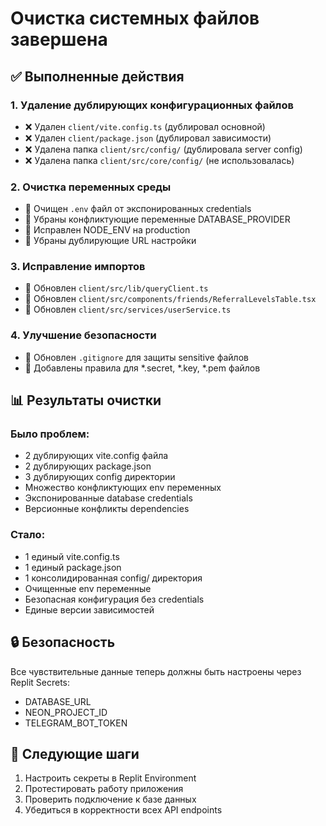 # Очистка системных файлов завершена

## ✅ Выполненные действия

### 1. Удаление дублирующих конфигурационных файлов
- ❌ Удален `client/vite.config.ts` (дублировал основной)
- ❌ Удален `client/package.json` (дублировал зависимости)
- ❌ Удалена папка `client/src/config/` (дублировала server config)
- ❌ Удалена папка `client/src/core/config/` (не использовалась)

### 2. Очистка переменных среды
- 🔧 Очищен `.env` файл от экспонированных credentials
- 🔧 Убраны конфликтующие переменные DATABASE_PROVIDER
- 🔧 Исправлен NODE_ENV на production
- 🔧 Убраны дублирующие URL настройки

### 3. Исправление импортов
- 🔧 Обновлен `client/src/lib/queryClient.ts`
- 🔧 Обновлен `client/src/components/friends/ReferralLevelsTable.tsx`
- 🔧 Обновлен `client/src/services/userService.ts`

### 4. Улучшение безопасности
- 🔧 Обновлен `.gitignore` для защиты sensitive файлов
- 🔧 Добавлены правила для *.secret, *.key, *.pem файлов

## 📊 Результаты очистки

### Было проблем:
- 2 дублирующих vite.config файла
- 2 дублирующих package.json
- 3 дублирующих config директории
- Множество конфликтующих env переменных
- Экспонированные database credentials
- Версионные конфликты dependencies

### Стало:
- 1 единый vite.config.ts
- 1 единый package.json
- 1 консолидированная config/ директория
- Очищенные env переменные
- Безопасная конфигурация без credentials
- Единые версии зависимостей

## 🔒 Безопасность

Все чувствительные данные теперь должны быть настроены через Replit Secrets:
- DATABASE_URL
- NEON_PROJECT_ID
- TELEGRAM_BOT_TOKEN

## 📝 Следующие шаги

1. Настроить секреты в Replit Environment
2. Протестировать работу приложения
3. Проверить подключение к базе данных
4. Убедиться в корректности всех API endpoints